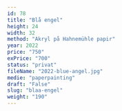 ```yaml
---
id: 78
title: "Blå engel"
height: 24
width: 32
method: "Akryl på Hahnemühle papir"
year: 2022
price: "750"
exPrice: "700"
status: "privat"
fileName: "2022-blue-angel.jpg"
medie: "paperpainting"
draft: "False"
slug: "blaa-engel"
weight: "190"
---
```


